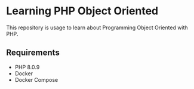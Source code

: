 # Learning PHP Object Oriented

This repository is usage to learn about Programming Object Oriented with PHP.

## Requirements

* PHP 8.0.9
* Docker
* Docker Compose
